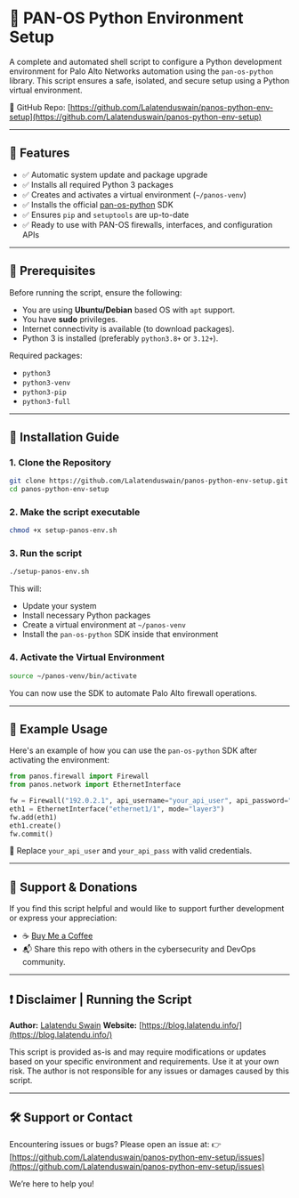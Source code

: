# 🔧 PAN-OS Python Environment Setup

A complete and automated shell script to configure a Python development environment for Palo Alto Networks automation using the `pan-os-python` library. This script ensures a safe, isolated, and secure setup using a Python virtual environment.

📍 GitHub Repo: [https://github.com/Lalatenduswain/panos-python-env-setup](https://github.com/Lalatenduswain/panos-python-env-setup)

---

## 📌 Features

- ✅ Automatic system update and package upgrade
- ✅ Installs all required Python 3 packages
- ✅ Creates and activates a virtual environment (`~/panos-venv`)
- ✅ Installs the official [pan-os-python](https://github.com/PaloAltoNetworks/pan-os-python) SDK
- ✅ Ensures `pip` and `setuptools` are up-to-date
- ✅ Ready to use with PAN-OS firewalls, interfaces, and configuration APIs

---

## 🧰 Prerequisites

Before running the script, ensure the following:

- You are using **Ubuntu/Debian** based OS with `apt` support.
- You have **sudo** privileges.
- Internet connectivity is available (to download packages).
- Python 3 is installed (preferably `python3.8+` or `3.12+`).

Required packages:
- `python3`
- `python3-venv`
- `python3-pip`
- `python3-full`

---

## 📖 Installation Guide

### 1. Clone the Repository

```bash
git clone https://github.com/Lalatenduswain/panos-python-env-setup.git
cd panos-python-env-setup
````

### 2. Make the script executable

```bash
chmod +x setup-panos-env.sh
```

### 3. Run the script

```bash
./setup-panos-env.sh
```

This will:

* Update your system
* Install necessary Python packages
* Create a virtual environment at `~/panos-venv`
* Install the `pan-os-python` SDK inside that environment

### 4. Activate the Virtual Environment

```bash
source ~/panos-venv/bin/activate
```

You can now use the SDK to automate Palo Alto firewall operations.

---

## 🚀 Example Usage

Here's an example of how you can use the `pan-os-python` SDK after activating the environment:

```python
from panos.firewall import Firewall
from panos.network import EthernetInterface

fw = Firewall("192.0.2.1", api_username="your_api_user", api_password="your_api_pass")
eth1 = EthernetInterface("ethernet1/1", mode="layer3")
fw.add(eth1)
eth1.create()
fw.commit()
```

📌 Replace `your_api_user` and `your_api_pass` with valid credentials.

---

## 💖 Support & Donations

If you find this script helpful and would like to support further development or express your appreciation:

* ☕ [Buy Me a Coffee](https://www.buymeacoffee.com/lalatendu.swain)
* 📬 Share this repo with others in the cybersecurity and DevOps community.

---

## ❗ Disclaimer | Running the Script

**Author:** [Lalatendu Swain](https://github.com/Lalatenduswain)
**Website:** [https://blog.lalatendu.info/](https://blog.lalatendu.info/)

This script is provided as-is and may require modifications or updates based on your specific environment and requirements.
Use it at your own risk. The author is not responsible for any issues or damages caused by this script.

---

## 🛠️ Support or Contact

Encountering issues or bugs?
Please open an issue at:
👉 [https://github.com/Lalatenduswain/panos-python-env-setup/issues](https://github.com/Lalatenduswain/panos-python-env-setup/issues)

We’re here to help you!
